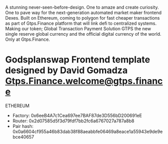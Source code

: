 A stunning never-seen-before-design. One to amaze and create curiosity. One to pave way for the next-generation automated market maker frontend Dexes. Built on Ethereum, coming to polygon for fast cheaper transactions as part of Gtps.Finance platform that will link defi to centralized systems. Making our token; Global Transaction Payment Solution GTPS the new single reserve global currency and the official digital currency of the world. Only at Gtps.Finance.

# Godsplanswap Frontend template designed by David Gomadza Gtps.Finance.welcome@gtps.finance


ETHEREUM

- Factory: 0x6eeB4A7c1Cea697ee7BAF87de3D556bD200691eE
- Router: 0x2d07585d5f3d79fdf7bb2fc6a6767027a787a8b8
- Pair hash: 0x0a6604cf955a46b83dab38f88aeabbfe06469a8eace1a55943e9de9ebce40657
